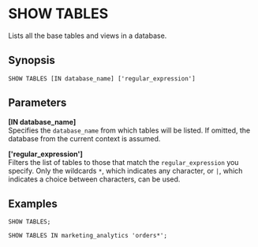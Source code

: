 # SHOW TABLES<a name="show-tables"></a>

Lists all the base tables and views in a database\.

## Synopsis<a name="synopsis"></a>

```
SHOW TABLES [IN database_name] ['regular_expression']
```

## Parameters<a name="parameters"></a>

**\[IN database\_name\]**  
Specifies the `database_name` from which tables will be listed\. If omitted, the database from the current context is assumed\.

**\['regular\_expression'\]**  
Filters the list of tables to those that match the `regular_expression` you specify\. Only the wildcards `*`, which indicates any character, or `|`, which indicates a choice between characters, can be used\.

## Examples<a name="examples"></a>

```
SHOW TABLES;
```

```
SHOW TABLES IN marketing_analytics 'orders*';
```